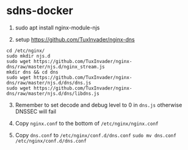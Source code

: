 # sdns-docker

1. sudo apt install nginx-module-njs

2. setup https://github.com/TuxInvader/nginx-dns

```
cd /etc/nginx/
sudo mkdir njs.d
sudo wget https://github.com/TuxInvader/nginx-dns/raw/master/njs.d/nginx_stream.js
mkdir dns && cd dns
sudo wget https://github.com/TuxInvader/nginx-dns/raw/master/njs.d/dns/dns.js
sudo wget https://github.com/TuxInvader/nginx-dns/raw/master/njs.d/dns/libdns.js
```

3. Remember to set decode and debug level to 0 in `dns.js` otherwise DNSSEC will fail

4. Copy `nginx.conf` to the bottom of `/etc/nginx/nginx.conf`

5. Copy `dns.conf` to `/etc/nginx/conf.d/dns.conf` `sudo mv dns.conf /etc/nginx/conf.d/dns.conf`
